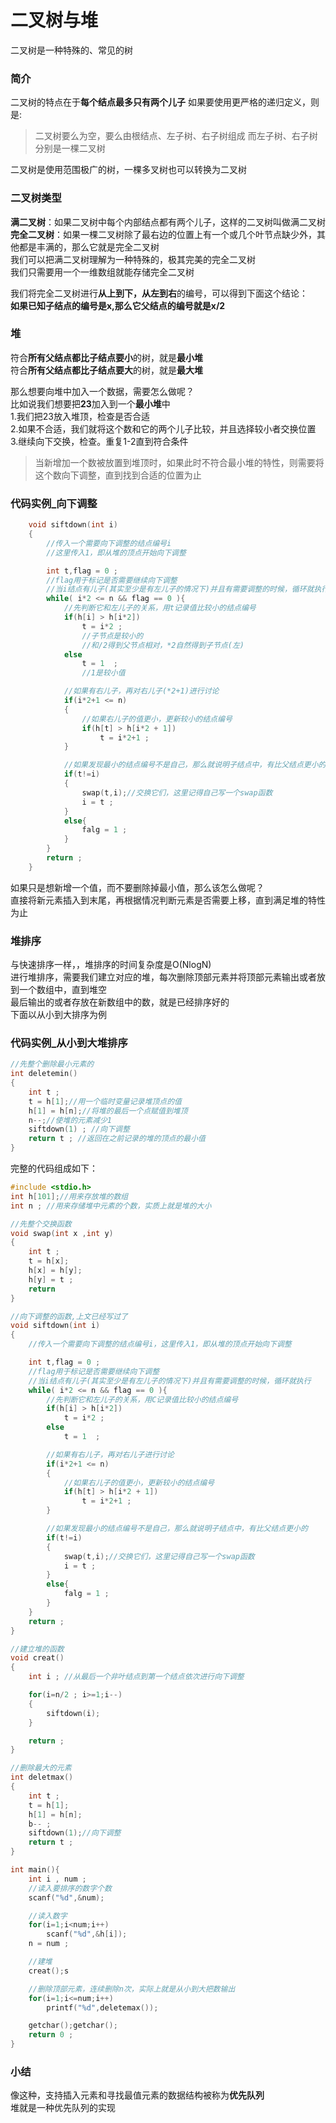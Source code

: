 # 二叉树与堆    
二叉树是一种特殊的、常见的树    

### 简介    
二叉树的特点在于**每个结点最多只有两个儿子** 
如果要使用更严格的递归定义，则是:   
>二叉树要么为空，要么由根结点、左子树、右子树组成
>而左子树、右子树分别是一棵二叉树   

二叉树是使用范围极广的树，一棵多叉树也可以转换为二叉树  

### 二叉树类型
**满二叉树**：如果二叉树中每个内部结点都有两个儿子，这样的二叉树叫做满二叉树    
**完全二叉树**：如果一棵二叉树除了最右边的位置上有一个或几个叶节点缺少外，其他都是丰满的，那么它就是完全二叉树  
我们可以把满二叉树理解为一种特殊的，极其完美的完全二叉树    
我们只需要用一个一维数组就能存储完全二叉树  

我们将完全二叉树进行**从上到下，从左到右**的编号，可以得到下面这个结论：    
**如果已知子结点的编号是x,那么它父结点的编号就是x/2**   

### 堆  
符合**所有父结点都比子结点要小**的树，就是**最小堆**    
符合**所有父结点都比子结点要大**的树，就是**最大堆**    

那么想要向堆中加入一个数据，需要怎么做呢？  
比如说我们想要把**23**加入到一个**最小堆**中    
1.我们把23放入堆顶，检查是否合适    
2.如果不合适，我们就将这个数和它的两个儿子比较，并且选择较小者交换位置  
3.继续向下交换，检查。重复1-2直到符合条件   

>当新增加一个数被放置到堆顶时，如果此时不符合最小堆的特性，则需要将这个数向下调整，直到找到合适的位置为止   

### 代码实例_向下调整
```C
    void siftdown(int i)
    {
        //传入一个需要向下调整的结点编号i
        //这里传入1，即从堆的顶点开始向下调整

        int t,flag = 0 ;
        //flag用于标记是否需要继续向下调整  
        //当i结点有儿子(其实至少是有左儿子的情况下)并且有需要调整的时候，循环就执行
        while( i*2 <= n && flag == 0 ){
            //先判断它和左儿子的关系，用t记录值比较小的结点编号
            if(h[i] > h[i*2])
                t = i*2 ;
                //子节点是较小的
                //和/2得到父节点相对，*2自然得到子节点(左)
            else 
                t = 1  ;
                //1是较小值

            //如果有右儿子，再对右儿子(*2+1)进行讨论
            if(i*2+1 <= n)
            {
                //如果右儿子的值更小，更新较小的结点编号
                if(h[t] > h[i*2 + 1])
                    t = i*2+1 ;
            }

            //如果发现最小的结点编号不是自己，那么就说明子结点中，有比父结点更小的
            if(t!=i)
            {
                swap(t,i);//交换它们，这里记得自己写一个swap函数
                i = t ;
            }
            else{
                falg = 1 ;
            }
        }
        return ;
    }
``` 
如果只是想新增一个值，而不要删除掉最小值，那么该怎么做呢？  
直接将新元素插入到末尾，再根据情况判断元素是否需要上移，直到满足堆的特性为止    

### 堆排序
与快速排序一样，，堆排序的时间复杂度是O(NlogN)  
进行堆排序，需要我们建立对应的堆，每次删除顶部元素并将顶部元素输出或者放到一个数组中，直到堆空  
最后输出的或者存放在新数组中的数，就是已经排序好的  
下面以从小到大排序为例  

### 代码实例_从小到大堆排序
```C
//先整个删除最小元素的
int deletemin()
{
    int t ;
    t = h[1];//用一个临时变量记录堆顶点的值 
    h[1] = h[n];//将堆的最后一个点赋值到堆顶    
    n--;//使堆的元素减少1
    siftdown(1) ; //向下调整
    return t ; //返回在之前记录的堆的顶点的最小值
}

``` 
完整的代码组成如下：
```C
#include <stdio.h>
int h[101];//用来存放堆的数组
int n ; //用来存储堆中元素的个数，实质上就是堆的大小

//先整个交换函数
void swap(int x ,int y)
{
    int t ; 
    t = h[x];
    h[x] = h[y];
    h[y] = t ; 
    return 
}

//向下调整的函数,上文已经写过了
void siftdown(int i)
{
    //传入一个需要向下调整的结点编号i，这里传入1，即从堆的顶点开始向下调整

    int t,flag = 0 ;
    //flag用于标记是否需要继续向下调整  
    //当i结点有儿子(其实至少是有左儿子的情况下)并且有需要调整的时候，循环就执行
    while( i*2 <= n && flag == 0 ){
        //先判断它和左儿子的关系，用C记录值比较小的结点编号
        if(h[i] > h[i*2])
            t = i*2 ;
        else 
            t = 1  ;

        //如果有右儿子，再对右儿子进行讨论
        if(i*2+1 <= n)
        {
            //如果右儿子的值更小，更新较小的结点编号
            if(h[t] > h[i*2 + 1])
                t = i*2+1 ;
        }

        //如果发现最小的结点编号不是自己，那么就说明子结点中，有比父结点更小的
        if(t!=i)
        {
            swap(t,i);//交换它们，这里记得自己写一个swap函数
            i = t ;
        }
        else{
            falg = 1 ;
        }
    }
    return ;
}

//建立堆的函数
void creat()
{
    int i ; //从最后一个非叶结点到第一个结点依次进行向下调整

    for(i=n/2 ; i>=1;i--)
    {
        siftdown(i);
    }

    return ; 
}

//删除最大的元素
int deletmax()
{
    int t ; 
    t = h[1];
    h[1] = h[n]; 
    b-- ; 
    siftdown(1);//向下调整
    return t ; 
}

int main(){
    int i , num ; 
    //读入要排序的数字个数
    scanf("%d",&num);

    //读入数字
    for(i=1;i<num;i++)
        scanf("%d",&h[i]);
    n = num ;

    //建堆
    creat();s

    //删除顶部元素，连续删除n次，实际上就是从小到大把数输出 
    for(i=1;i<=num;i++)
        printf("%d",deletemax());

    getchar();getchar();
    return 0 ;
}

```

### 小结
像这种，支持插入元素和寻找最值元素的数据结构被称为**优先队列**  
堆就是一种优先队列的实现    